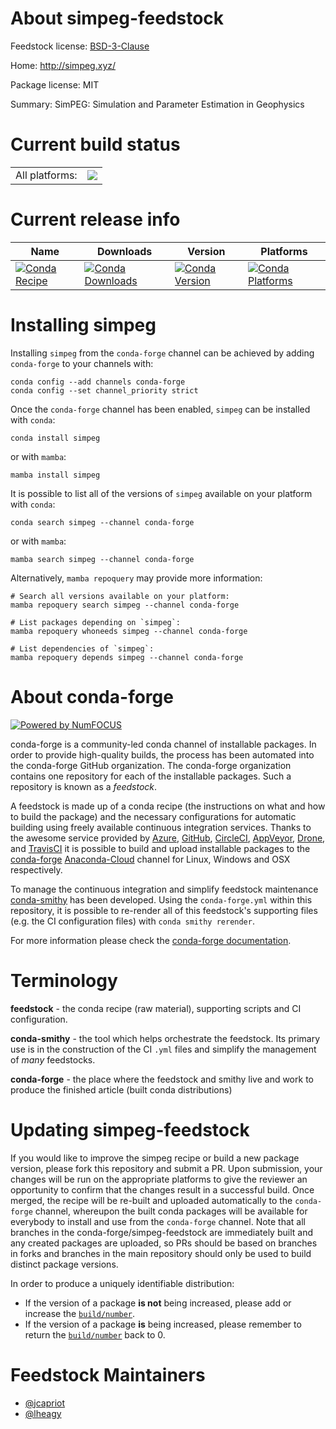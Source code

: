 About simpeg-feedstock
======================

Feedstock license: [BSD-3-Clause](https://github.com/conda-forge/simpeg-feedstock/blob/main/LICENSE.txt)

Home: http://simpeg.xyz/

Package license: MIT

Summary: SimPEG: Simulation and Parameter Estimation in Geophysics

Current build status
====================


<table><tr><td>All platforms:</td>
    <td>
      <a href="https://dev.azure.com/conda-forge/feedstock-builds/_build/latest?definitionId=7544&branchName=main">
        <img src="https://dev.azure.com/conda-forge/feedstock-builds/_apis/build/status/simpeg-feedstock?branchName=main">
      </a>
    </td>
  </tr>
</table>

Current release info
====================

| Name | Downloads | Version | Platforms |
| --- | --- | --- | --- |
| [![Conda Recipe](https://img.shields.io/badge/recipe-simpeg-green.svg)](https://anaconda.org/conda-forge/simpeg) | [![Conda Downloads](https://img.shields.io/conda/dn/conda-forge/simpeg.svg)](https://anaconda.org/conda-forge/simpeg) | [![Conda Version](https://img.shields.io/conda/vn/conda-forge/simpeg.svg)](https://anaconda.org/conda-forge/simpeg) | [![Conda Platforms](https://img.shields.io/conda/pn/conda-forge/simpeg.svg)](https://anaconda.org/conda-forge/simpeg) |

Installing simpeg
=================

Installing `simpeg` from the `conda-forge` channel can be achieved by adding `conda-forge` to your channels with:

```
conda config --add channels conda-forge
conda config --set channel_priority strict
```

Once the `conda-forge` channel has been enabled, `simpeg` can be installed with `conda`:

```
conda install simpeg
```

or with `mamba`:

```
mamba install simpeg
```

It is possible to list all of the versions of `simpeg` available on your platform with `conda`:

```
conda search simpeg --channel conda-forge
```

or with `mamba`:

```
mamba search simpeg --channel conda-forge
```

Alternatively, `mamba repoquery` may provide more information:

```
# Search all versions available on your platform:
mamba repoquery search simpeg --channel conda-forge

# List packages depending on `simpeg`:
mamba repoquery whoneeds simpeg --channel conda-forge

# List dependencies of `simpeg`:
mamba repoquery depends simpeg --channel conda-forge
```


About conda-forge
=================

[![Powered by
NumFOCUS](https://img.shields.io/badge/powered%20by-NumFOCUS-orange.svg?style=flat&colorA=E1523D&colorB=007D8A)](https://numfocus.org)

conda-forge is a community-led conda channel of installable packages.
In order to provide high-quality builds, the process has been automated into the
conda-forge GitHub organization. The conda-forge organization contains one repository
for each of the installable packages. Such a repository is known as a *feedstock*.

A feedstock is made up of a conda recipe (the instructions on what and how to build
the package) and the necessary configurations for automatic building using freely
available continuous integration services. Thanks to the awesome service provided by
[Azure](https://azure.microsoft.com/en-us/services/devops/), [GitHub](https://github.com/),
[CircleCI](https://circleci.com/), [AppVeyor](https://www.appveyor.com/),
[Drone](https://cloud.drone.io/welcome), and [TravisCI](https://travis-ci.com/)
it is possible to build and upload installable packages to the
[conda-forge](https://anaconda.org/conda-forge) [Anaconda-Cloud](https://anaconda.org/)
channel for Linux, Windows and OSX respectively.

To manage the continuous integration and simplify feedstock maintenance
[conda-smithy](https://github.com/conda-forge/conda-smithy) has been developed.
Using the ``conda-forge.yml`` within this repository, it is possible to re-render all of
this feedstock's supporting files (e.g. the CI configuration files) with ``conda smithy rerender``.

For more information please check the [conda-forge documentation](https://conda-forge.org/docs/).

Terminology
===========

**feedstock** - the conda recipe (raw material), supporting scripts and CI configuration.

**conda-smithy** - the tool which helps orchestrate the feedstock.
                   Its primary use is in the construction of the CI ``.yml`` files
                   and simplify the management of *many* feedstocks.

**conda-forge** - the place where the feedstock and smithy live and work to
                  produce the finished article (built conda distributions)


Updating simpeg-feedstock
=========================

If you would like to improve the simpeg recipe or build a new
package version, please fork this repository and submit a PR. Upon submission,
your changes will be run on the appropriate platforms to give the reviewer an
opportunity to confirm that the changes result in a successful build. Once
merged, the recipe will be re-built and uploaded automatically to the
`conda-forge` channel, whereupon the built conda packages will be available for
everybody to install and use from the `conda-forge` channel.
Note that all branches in the conda-forge/simpeg-feedstock are
immediately built and any created packages are uploaded, so PRs should be based
on branches in forks and branches in the main repository should only be used to
build distinct package versions.

In order to produce a uniquely identifiable distribution:
 * If the version of a package **is not** being increased, please add or increase
   the [``build/number``](https://docs.conda.io/projects/conda-build/en/latest/resources/define-metadata.html#build-number-and-string).
 * If the version of a package **is** being increased, please remember to return
   the [``build/number``](https://docs.conda.io/projects/conda-build/en/latest/resources/define-metadata.html#build-number-and-string)
   back to 0.

Feedstock Maintainers
=====================

* [@jcapriot](https://github.com/jcapriot/)
* [@lheagy](https://github.com/lheagy/)

